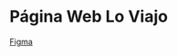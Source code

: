 # Página Web Lo Viajo
[Figma](https://www.figma.com/file/aERCLEi96cMtwW9uX00GEQ/LoViajo?type=design&node-id=0%3A1&mode=design&t=BOHk0VE1wExs0EpP-1)
